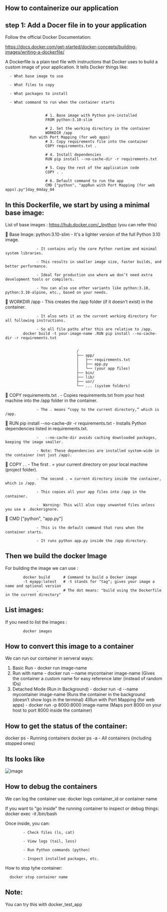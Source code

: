 How to containerize our application
---------------------------------
step 1: Add a Docer file in to your application
----------------------------------------------------------

Follow the official Docker Documentation:

https://docs.docker.com/get-started/docker-concepts/building-images/writing-a-dockerfile/

A Dockerfile is a plain text file with instructions that Docker uses to build a custom image of your application. It tells Docker things like:

      - What base image to use
      
      - What files to copy
      
      - What packages to install
      
      - What command to run when the container starts


                      # 1. Base image with Python pre-installed
                      FROM python:3.10-slim
                      
                      # 2. Set the working directory in the container
                      WORKDIR /app
               Run with Port Mapping (for web apps)       
                      # 3. Copy requirements file into the container
                      COPY requirements.txt .
                      
                      # 4. Install dependencies
                      RUN pip install --no-cache-dir -r requirements.txt
                      
                      # 5. Copy the rest of the application code
                      COPY . .
                      
                      # 6. Default command to run the app
                      CMD ["python", "appRun with Port Mapping (for web apps).py"]day_04day_04

In this Dockerfile, we start by using a minimal base image:
---------------------------------------------------------------------
List of base images : https://hub.docker.com/_/python  (you can refer this)

🔹 Base Image: python:3.10-slim
                  - It's a lighter version of the full Python 3.10 image.
                  
                  - It contains only the core Python runtime and minimal system libraries.
                  
                  - This results in smaller image size, faster builds, and better performance.
                  
                  - Ideal for production use where we don’t need extra development tools or compilers.
                  
                  - You can also use other variants like python:3.10, python:3.10-alpine, etc., based on your needs.

🔹 WORKDIR /app
                  - This creates the /app folder (if it doesn't exist) in the container.
                  
                  - It also sets it as the current working directory for all following instructions.
                  
                  - So all file paths after this are relative to /app.
            docker build -t your-image-name .RUN pip install --no-cache-dir -r requirements.txt


                                    /
                                    ├── app/
                                    │   ├── requirements.txt
                                    │   ├── app.py
                                    │   └── (your app files)
                                    ├── bin/
                                    ├── lib/
                                    ├── usr/
                                    └── ... (system folders)

🔹 COPY requirements.txt .
                  - Copies requirements.txt from your host machine into the /app folder in the container.
                  
                  - The . means “copy to the current directory,” which is /app.
                  

🔹 RUN pip install --no-cache-dir -r requirements.txt
                  -  Installs Python dependencies listed in requirements.txt.
                  
                  -   --no-cache-dir avoids caching downloaded packages, keeping the image smaller.
                  
                  - Note: These dependencies are installed system-wide in the container (not just /app).

🔹 COPY . .
                  - The first . = your current directory on your local machine (project folder).
                  
                  - The second . = current directory inside the container, which is /app.
                  
                  - This copies all your app files into /app in the container.
                  
                  -  Warning: This will also copy unwanted files unless you use a .dockerignore.

🔹 CMD ["python", "app.py"]

                  - This is the default command that runs when the container starts.
                  
                  - It runs python app.py inside the /app directory.



Then we build the docker Image
------------------------------------------
For building the image we can use :

            docker build      # Command to build a Docker image
            -t myapp:latest   # -t stands for "tag"; gives your image a name and optional version
                  .           # The dot means: "build using the Dockerfile in the current directory"

List images:
------------------
If you need to list the images :
            
            docker images

How to convert this image to a container
-----------------------------------------

We can run our container in serveral ways:

1) Basic Run - docker run image-name
2) Run with name - docker run --name mycontainer image-name (Gives the container a custom name for easy reference later (instead of random IDs)
3) Detached Mode (Run in Background) - docker run -d --name mycontainer image-name (Runs the container in the background (doesn’t show logs in the terminal)
4)Run with Port Mapping (for web apps) - docker run -p 8000:8000 image-name  (Maps port 8000 on your host to port 8000 inside the container)

How to get the status of the container:
---------------------------------------
docker ps           - Running containers
docker ps -a        - All containers (including stopped ones)


Its looks like
----------------------------------------

![image](https://github.com/user-attachments/assets/b64b2f1f-03b3-4e81-8cb3-aaf7e622e7a9)

How to debug the containers
--------------------------------------

We can log the container use:
      docker logs container_id or container name
      
If you want to "go inside" the running container to inspect or debug things:
      docker exec -it <container-name> /bin/bash

Once inside, you can:

            - Check files (ls, cat)
            
            - View logs (tail, less)
            
            - Run Python commands (python)
            
            - Inspect installed packages, etc.


How to stop tyhe container:

      docker stop container name


Note:
------
You can try this with docker_test_app 
            
            


